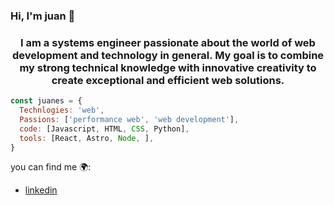 ### Hi, I'm juan 👋 

<h3 align="center">I am a systems engineer passionate about the world of web development and technology in general. My goal is to combine my strong technical knowledge with innovative creativity to create exceptional and efficient web solutions.</h3>

```javascript
const juanes = {
  Technlogies: 'web',
  Passions: ['performance web', 'web development'],
  code: [Javascript, HTML, CSS, Python],
  tools: [React, Astro, Node, ],
}
```

you can find me 🌍:
- [linkedin](www.linkedin.com/in/juan-esteban-anaya-martínez/)


<!--
**juanes96/juanes96** is a ✨ _special_ ✨ repository because its `README.md` (this file) appears on your GitHub profile.

Here are some ideas to get you started:

- 🔭 I’m currently working on ...
- 🌱 I’m currently learning ...
- 👯 I’m looking to collaborate on ...
- 🤔 I’m looking for help with ...
- 💬 Ask me about ...
- 📫 How to reach me: ...
- 😄 Pronouns: ...
- ⚡ Fun fact: ...
-->
